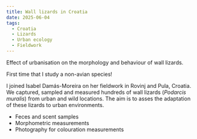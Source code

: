 ```yaml
---
title: Wall lizards in Croatia
date: 2025-06-04
tags:
  - Croatia
  - Lizards
  - Urban ecology
  - Fieldwork
---
```


Effect of urbanisation on the morphology and behaviour of wall lizards.

<!--more-->

First time that I study a non-avian species! 

I joined Isabel Damás-Moreira on her fieldwork in Rovinj and Pula, Croatia. We captured, sampled and measured hundreds of wall lizards (*Podarcis muralis*) from urban and wild locations. The aim is to asses the adaptation of these lizards to urban environments.

- Feces and scent samples
- Morphometric measurements
- Photography for colouration measurements